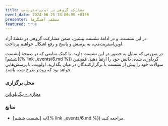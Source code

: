 ```yaml
---
title: مشارکت گروهی در اوپن‌استریت‌مپ
event_date: 2024-06-25 18:00:00 +0330
presenter: مصطفی آهنگرها
featured: true
---
```


در این نشست، و در ادامهٔ نشست پیشین، ضمن مشارکت گروهی در نقشهٔ آزاد اوپن‌استریت‌مپ، به پرسش و پاسخ و رفع اشکال خواهیم پرداخت.

در صورتی که تمایل به حضور در این نشست دارید، با کمک منابعی که در صفحهٔ
[نشست ششم]({% link _events/6.md %})
گردآوری شده، دانش خود را ارتقا دهید.
همچنین سوالات خود را پیش از نشست با برگزارکنندگان در میان بگذارید. اولویت، با پرسش‌هایی خواهد بود که زودتر طرح شده باشند.

### محل برگزاری

<a
  href="https://vhall.scischool.ir/rooms/go8-ryx-o0b-0qy"
  class="bg-indigo-600 text-white px-4 py-2 rounded shadow no-underline"
  target="_blank">
  مجازی - بیگ‌بلوباتن
</a>

### منابع
- به [نشست ششم]({% link _events/6.md %}) مراجعه کنید.

